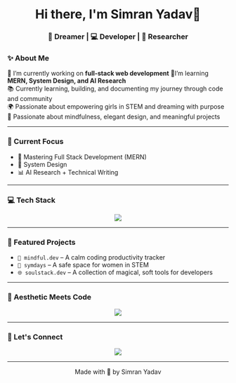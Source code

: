 <h1 align="center">Hi there, I'm Simran Yadav🌸</h1>
<h3 align="center">💫 Dreamer | 💻 Developer | 🔬 Researcher </h3>


### ✨ About Me

🔭 I’m currently working on **full-stack web development**
🌱I’m learning **MERN, System Design, and AI Research**      
📚 Currently learning, building, and documenting my journey through code and community  
🌍 Passionate about empowering girls in STEM and dreaming with purpose  
💌 Passionate about mindfulness, elegant design, and meaningful projects

---

### 🔭 Current Focus

- 🚀 Mastering Full Stack Development (MERN)
- 🧠 System Design
- 📊 AI Research + Technical Writing

---

### 💻 Tech Stack

<p align="center">
  <img src="https://skillicons.dev/icons?i=js,ts,react,nextjs,nodejs,mongodb,html,css,tailwind,git,python" />
</p>

---

### 🦋 Featured Projects

- `🌱 mindful.dev` – A calm coding productivity tracker  
- `🌈 symdays` – A safe space for women in STEM  
- `🌐 soulstack.dev` – A collection of magical, soft tools for developers

---

### 🎨 Aesthetic Meets Code

<p align="center">
  <img src="https://readme-typing-svg.demolab.com/?lines=Code+with+Compassion;Design+with+Purpose;Dream+in+Technicolor&font=Fira+Code&center=true&width=380&height=45&color=8A2BE2&vCenter=true&pause=1000&size=20" />
</p>

---



### 🌼 Let's Connect

<p align="center">
  <a href="https://linkedin.com/in/simran-link"><img src="https://img.shields.io/badge/LinkedIn-blue?logo=linkedin&style=for-the-badge"></a>

</p>

---

<p align="center">
  Made with 💜 by Simran Yadav 
</p>



